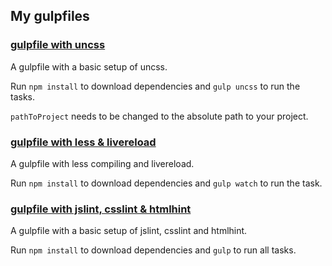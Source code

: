 ## My gulpfiles

### [gulpfile with uncss](gulpfile_uncss)

A gulpfile with a basic setup of uncss.

Run `npm install` to download dependencies and `gulp uncss` to run the tasks.

`pathToProject` needs to be changed to the absolute path to your project.

### [gulpfile with less & livereload](gulpfile_less)

A gulpfile with less compiling and livereload.

Run `npm install` to download dependencies and `gulp watch` to run the task.


### [gulpfile with jslint, csslint & htmlhint](gulpfile_linters)

A gulpfile with a basic setup of jslint, csslint and htmlhint.

Run `npm install` to download dependencies and `gulp` to run all tasks.